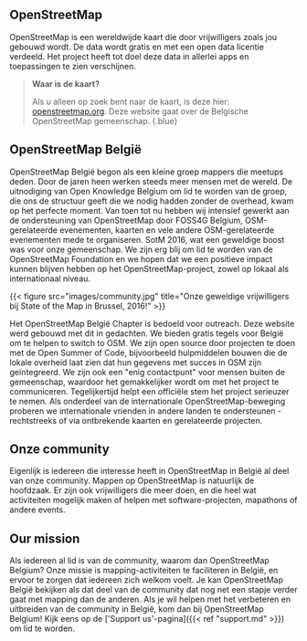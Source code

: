 ## OpenStreetMap

OpenStreetMap is een wereldwijde kaart die door vrijwilligers zoals jou gebouwd wordt. De data wordt gratis en met een open data licentie verdeeld. Het project heeft tot doel deze data in allerlei apps en toepassingen te zien verschijnen.

> **Waar is de kaart?**
>
> Als u alleen op zoek bent naar de kaart, is deze hier: [openstreetmap.org](https://www.openstreetmap.org). Deze website gaat over de Belgische OpenStreetMap gemeenschap.
{.blue}

## OpenStreetMap België

OpenStreetMap België begon als een kleine groep mappers die meetups deden. Door de jaren heen werken steeds meer mensen met de wereld. De uitnodiging van Open Knowledge Belgium om lid te worden van de groep, die ons de structuur geeft die we nodig hadden zonder de overhead, kwam op het perfecte moment. Van toen tot nu hebben wij intensief gewerkt aan de ondersteuning van OpenStreetMap door FOSS4G Belgium, OSM-gerelateerde evenementen, kaarten en vele andere OSM-gerelateerde evenementen mede te organiseren. SotM 2016, wat een geweldige boost was voor onze gemeenschap. We zijn erg blij om lid te worden van de OpenStreetMap Foundation en we hopen dat we een positieve impact kunnen blijven hebben op het OpenStreetMap-project, zowel op lokaal als internationaal niveau.

{{< figure src="images/community.jpg" title="Onze geweldige vrijwilligers bij State of the Map in Brussel, 2016!" >}}

Het OpenStreetMap België Chapter is bedoeld voor outreach. Deze website werd gebouwd met dit in gedachten. We bieden gratis tegels voor België om te helpen to switch to OSM. We zijn open source door projecten te doen met de Open Summer of Code, bijvoorbeeld hulpmiddelen bouwen die de lokale overheid laat zien dat hun gegevens met succes in OSM zijn geïntegreerd. We zijn ook een "enig contactpunt" voor mensen buiten de gemeenschap, waardoor het gemakkelijker wordt om met het project te communiceren. Tegelijkertijd helpt een officiële stem het project serieuzer te nemen. Als onderdeel van de internationale OpenStreetMap-beweging proberen we internationale vrienden in andere landen te ondersteunen - rechtstreeks of via ontbrekende kaarten en gerelateerde projecten.

## Onze community

Eigenlijk is iedereen die interesse heeft in OpenStreetMap in België al deel van onze community. Mappen op OpenStreetMap is natuurlijk de hoofdzaak. Er zijn ook vrijwilligers die meer doen, en die heel wat activiteiten mogelijk maken of helpen met software-projecten, mapathons of andere events.

## Our mission

Als iedereen al lid is van de community, waarom dan OpenStreetMap Belgium? Onze missie is mapping-activiteiten te faciliteren in België, en ervoor te zorgen dat iedereen zich welkom voelt. Je kan OpenStreetMap België bekijken als dat deel van de community dat nog net een stapje verder gaat met mapping dan de anderen. Als je wil helpen met het verbeteren en uitbreiden van de community in België, kom dan bij OpenStreetMap Belgium! Kijk eens op de ['Support us'-pagina]({{< ref "support.md" >}}) om lid te worden.
